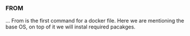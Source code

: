 ### FROM

...
From is the first command for a docker file. Here we are mentioning the base OS, on top of it we will instal required pacakges.